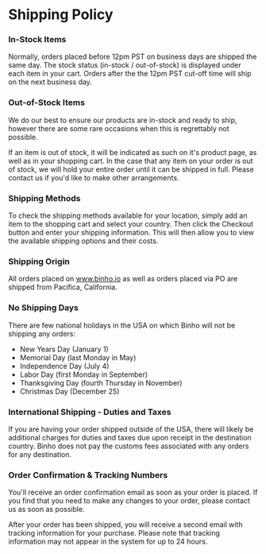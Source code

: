 # Shipping Policy

### In-Stock Items

Normally, orders placed before 12pm PST on business days are shipped the same day. The stock status (in-stock / out-of-stock) is displayed under each item in your cart. Orders after the the 12pm PST cut-off time will ship on the next business day.

### Out-of-Stock Items

We do our best to ensure our products are in-stock and ready to ship, however there are some rare occasions when this is regrettably not possible.

If an item is out of stock, it will be indicated as such on it's product page, as well as in your shopping cart. In the case that any item on your order is out of stock, we will hold your entire order until it can be shipped in full. Please contact us if you'd like to make other arrangements.

### Shipping Methods

To check the shipping methods available for your location, simply add an item to the shopping cart and select your country. Then click the Checkout button and enter your shipping information. This will then allow you to view the available shipping options and their costs.

### Shipping Origin

All orders placed on www.binho.io as well as orders placed via PO are shipped from Pacifica, California.

### No Shipping Days

There are few national holidays in the USA on which Binho will not be shipping any orders:

* New Years Day (January 1)
* Memorial Day (last Monday in May)
* Independence Day (July 4)
* Labor Day (first Monday in September)
* Thanksgiving Day (fourth Thursday in November)
* Christmas Day (December 25)

### International Shipping - Duties and Taxes

If you are having your order shipped outside of the USA, there will likely be additional charges for duties and taxes due upon receipt in the destination country. Binho does not pay the customs fees associated with any orders for any destination.

### Order Confirmation & Tracking Numbers

You'll receive an order confirmation email as soon as your order is placed. If you find that you need to make any changes to your order, please contact us as soon as possible.

After your order has been shipped, you will receive a second email with tracking information for your purchase. Please note that tracking information may not appear in the system for up to 24 hours.
